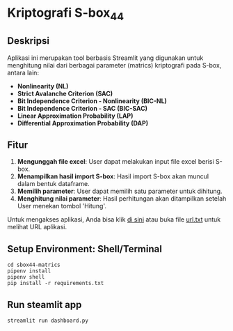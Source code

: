 # Kriptografi S-box<sub>44</sub>

## Deskripsi
Aplikasi ini merupakan tool berbasis Streamlit yang digunakan untuk menghitung nilai dari berbagai parameter (matrics) kriptografi pada S-box, antara lain:
- **Nonlinearity (NL)**
- **Strict Avalanche Criterion (SAC)**
- **Bit Independence Criterion - Nonlinearity (BIC-NL)**
- **Bit Independence Criterion - SAC (BIC-SAC)**
- **Linear Approximation Probability (LAP)**
- **Differential Approximation Probability (DAP)**

## Fitur 
1. **Mengunggah file excel**: User dapat melakukan input file excel berisi S-box.
2. **Menampilkan hasil import S-box**: Hasil import S-box akan muncul dalam bentuk dataframe.
3. **Memilih parameter**: User dapat memilih satu parameter untuk dihitung.
4. **Menghitung nilai parameter**: Hasil perhitungan akan ditampilkan setelah User menekan tombol 'Hitung'.

Untuk mengakses aplikasi, Anda bisa klik [di sini](https://kelompok7-kriptografi.streamlit.app/) atau buka file [url.txt](url.txt) untuk melihat URL aplikasi.
## Setup Environment: Shell/Terminal
```
cd sbox44-matrics
pipenv install
pipenv shell
pip install -r requirements.txt
```
## Run steamlit app
```
streamlit run dashboard.py
```
